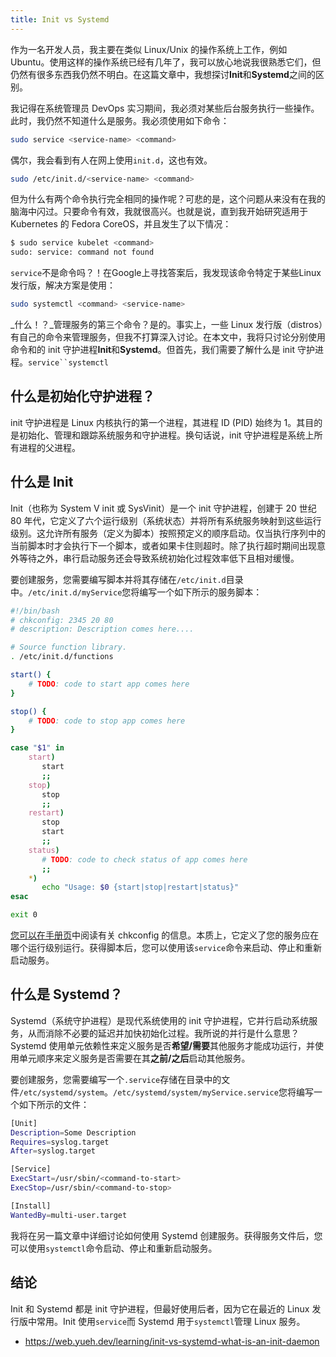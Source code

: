 ```yaml
---
title: Init vs Systemd
---
```


作为一名开发人员，我主要在类似 Linux/Unix 的操作系统上工作，例如 Ubuntu。使用这样的操作系统已经有几年了，我可以放心地说我很熟悉它们，但仍然有很多东西我仍然不明白。在这篇文章中，我想探讨**Init**和**Systemd**之间的区别。

我记得在系统管理员 DevOps 实习期间，我必须对某些后台服务执行一些操作。此时，我仍然不知道什么是服务。我必须使用如下命令：

```Bash
sudo service <service-name> <command>
```

偶尔，我会看到有人在网上使用`init.d`，这也有效。

```Bash
sudo /etc/init.d/<service-name> <command>
```

但为什么有两个命令执行完全相同的操作呢？可悲的是，这个问题从来没有在我的脑海中闪过。只要命令有效，我就很高兴。也就是说，直到我开始研究适用于 Kubernetes 的 Fedora CoreOS，并且发生了以下情况：

```Bash
$ sudo service kubelet <command>
sudo: service: command not found
```

`service`不是命令吗？！在Google上寻找答案后，我发现该命令特定于某些Linux发行版，解决方案是使用：

```Bash
sudo systemctl <command> <service-name>
```

_什么！？_管理服务的第三个命令？是的。事实上，一些 Linux 发行版（distros）有自己的命令来管理服务，但我不打算深入讨论。在本文中，我将只讨论分别使用命令和的 init 守护进程**Init**和**Systemd**。但首先，我们需要了解什么是 init 守护进程。`service``systemctl`

## 什么是初始化守护进程？

init 守护进程是 Linux 内核执行的第一个进程，其进程 ID (PID) 始终为 1。其目的是初始化、管理和跟踪系统服务和守护进程。换句话说，init 守护进程是系统上所有进程的父进程。

## 什么是 Init

Init（也称为 System V init 或 SysVinit）是一个 init 守护进程，创建于 20 世纪 80 年代，它定义了六个运行级别（系统状态）并将所有系统服务映射到这些运行级别。这允许所有服务（定义为脚本）按照预定义的顺序启动。仅当执行序列中的当前脚本时才会执行下一个脚本，或者如果卡住则超时。除了执行超时期间出现意外等待之外，串行启动服务还会导致系统初始化过程效率低下且相对缓慢。

要创建服务，您需要编写脚本并将其存储在`/etc/init.d`目录中。`/etc/init.d/myService`您将编写一个如下所示的服务脚本：

```Bash
#!/bin/bash
# chkconfig: 2345 20 80
# description: Description comes here....

# Source function library.
. /etc/init.d/functions

start() {
    # TODO: code to start app comes here 
}

stop() {
    # TODO: code to stop app comes here 
}

case "$1" in 
    start)
       start
       ;;
    stop)
       stop
       ;;
    restart)
       stop
       start
       ;;
    status)
       # TODO: code to check status of app comes here 
       ;;
    *)
       echo "Usage: $0 {start|stop|restart|status}"
esac

exit 0
```

[您可以在手册页](https://linux.die.net/man/8/chkconfig)中阅读有关 chkconfig 的信息。本质上，它定义了您的服务应在哪个运行级别运行。获得脚本后，您可以使用该`service`命令来启动、停止和重新启动服务。

## 什么是 Systemd？

Systemd（系统守护进程）是现代系统使用的 init 守护进程，它并行启动系统服务，从而消除不必要的延迟并加快初始化过程。我所说的并行是什么意思？Systemd 使用单元依赖性来定义服务是否**希望/需要**其他服务才能成功运行，并使用单元顺序来定义服务是否需要在其**之前/之后**启动其他服务。

要创建服务，您需要编写一个`.service`存储在目录中的文件`/etc/systemd/system`。`/etc/systemd/system/myService.service`您将编写一个如下所示的文件：

```Bash
[Unit]
Description=Some Description
Requires=syslog.target
After=syslog.target

[Service]
ExecStart=/usr/sbin/<command-to-start>
ExecStop=/usr/sbin/<command-to-stop>

[Install]
WantedBy=multi-user.target
```

我将在另一篇文章中详细讨论如何使用 Systemd 创建服务。获得服务文件后，您可以使用`systemctl`命令启动、停止和重新启动服务。

## 结论

Init 和 Systemd 都是 init 守护进程，但最好使用后者，因为它在最近的 Linux 发行版中常用。Init 使用`service`而 Systemd 用于`systemctl`管理 Linux 服务。


- https://web.yueh.dev/learning/init-vs-systemd-what-is-an-init-daemon
